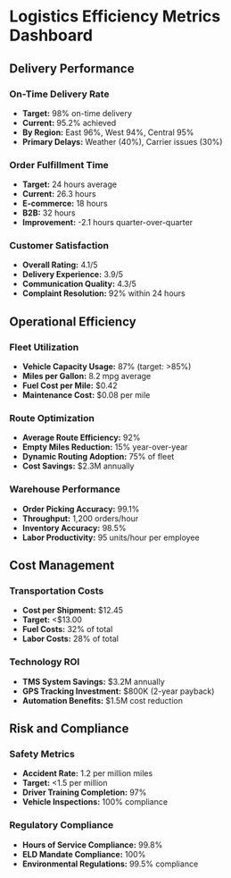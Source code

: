 # Logistics Efficiency Metrics Dashboard

## Delivery Performance

### On-Time Delivery Rate
- **Target:** 98% on-time delivery
- **Current:** 95.2% achieved
- **By Region:** East 96%, West 94%, Central 95%
- **Primary Delays:** Weather (40%), Carrier issues (30%)

### Order Fulfillment Time
- **Target:** 24 hours average
- **Current:** 26.3 hours
- **E-commerce:** 18 hours
- **B2B:** 32 hours
- **Improvement:** -2.1 hours quarter-over-quarter

### Customer Satisfaction
- **Overall Rating:** 4.1/5
- **Delivery Experience:** 3.9/5
- **Communication Quality:** 4.3/5
- **Complaint Resolution:** 92% within 24 hours

## Operational Efficiency

### Fleet Utilization
- **Vehicle Capacity Usage:** 87% (target: >85%)
- **Miles per Gallon:** 8.2 mpg average
- **Fuel Cost per Mile:** $0.42
- **Maintenance Cost:** $0.08 per mile

### Route Optimization
- **Average Route Efficiency:** 92%
- **Empty Miles Reduction:** 15% year-over-year
- **Dynamic Routing Adoption:** 75% of fleet
- **Cost Savings:** $2.3M annually

### Warehouse Performance
- **Order Picking Accuracy:** 99.1%
- **Throughput:** 1,200 orders/hour
- **Inventory Accuracy:** 98.5%
- **Labor Productivity:** 95 units/hour per employee

## Cost Management

### Transportation Costs
- **Cost per Shipment:** $12.45
- **Target:** <$13.00
- **Fuel Costs:** 32% of total
- **Labor Costs:** 28% of total

### Technology ROI
- **TMS System Savings:** $3.2M annually
- **GPS Tracking Investment:** $800K (2-year payback)
- **Automation Benefits:** $1.5M cost reduction

## Risk and Compliance

### Safety Metrics
- **Accident Rate:** 1.2 per million miles
- **Target:** <1.5 per million
- **Driver Training Completion:** 97%
- **Vehicle Inspections:** 100% compliance

### Regulatory Compliance
- **Hours of Service Compliance:** 99.8%
- **ELD Mandate Compliance:** 100%
- **Environmental Regulations:** 99.5% compliance
